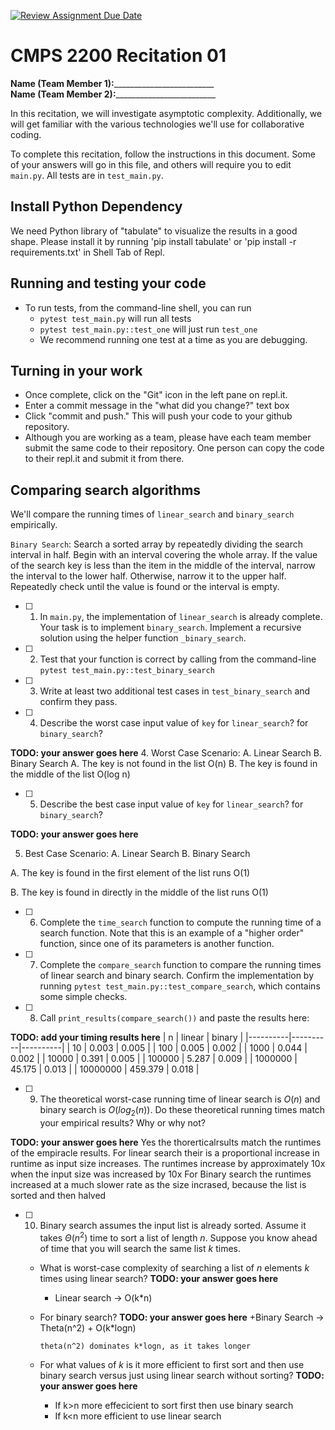 [![Review Assignment Due Date](https://classroom.github.com/assets/deadline-readme-button-22041afd0340ce965d47ae6ef1cefeee28c7c493a6346c4f15d667ab976d596c.svg)](https://classroom.github.com/a/tqM-lrvp)
# CMPS 2200  Recitation 01

**Name (Team Member 1):**_________________________  
**Name (Team Member 2):**_________________________

In this recitation, we will investigate asymptotic complexity. Additionally, we will get familiar with the various technologies we'll use for collaborative coding.

To complete this recitation, follow the instructions in this document. Some of your answers will go in this file, and others will require you to edit `main.py`. All tests are in `test_main.py`.

## Install Python Dependency

We need Python library of "tabulate" to visualize the results in a good shape. Please install it by running 'pip install tabulate' or 'pip install -r requirements.txt' in Shell Tab of Repl.  

## Running and testing your code

- To run tests, from the command-line shell, you can run
  + `pytest test_main.py` will run all tests
  + `pytest test_main.py::test_one` will just run `test_one`
  + We recommend running one test at a time as you are debugging.

## Turning in your work

- Once complete, click on the "Git" icon in the left pane on repl.it.
- Enter a commit message in the "what did you change?" text box
- Click "commit and push." This will push your code to your github repository.
- Although you are working as a team, please have each team member submit the same code to their repository. One person can copy the code to their repl.it and submit it from there.

## Comparing search algorithms

We'll compare the running times of `linear_search` and `binary_search` empirically.

`Binary Search`: Search a sorted array by repeatedly dividing the search interval in half. Begin with an interval covering the whole array. If the value of the search key is less than the item in the middle of the interval, narrow the interval to the lower half. Otherwise, narrow it to the upper half. Repeatedly check until the value is found or the interval is empty.

- [ ] 1. In `main.py`, the implementation of `linear_search` is already complete. Your task is to implement `binary_search`. Implement a recursive solution using the helper function `_binary_search`. 

- [ ] 2. Test that your function is correct by calling from the command-line `pytest test_main.py::test_binary_search`

- [ ] 3. Write at least two additional test cases in `test_binary_search` and confirm they pass.

- [ ] 4. Describe the worst case input value of `key` for `linear_search`? for `binary_search`? 

**TODO: your answer goes here**
4. Worst Case Scenario: A. Linear Search B. Binary Search
A. The key is not found in the list O(n)
B. The key is found in the middle of the list O(log n)

- [ ] 5. Describe the best case input value of `key` for `linear_search`? for `binary_search`? 

**TODO: your answer goes here**

5. Best Case Scenario: A. Linear Search B. Binary Search

A. The key is found in the first element of the list runs O(1)

B. The key is found in directly in the middle of the list runs O(1)

- [ ] 6. Complete the `time_search` function to compute the running time of a search function. Note that this is an example of a "higher order" function, since one of its parameters is another function.

- [ ] 7. Complete the `compare_search` function to compare the running times of linear search and binary search. Confirm the implementation by running `pytest test_main.py::test_compare_search`, which contains some simple checks.

- [ ] 8. Call `print_results(compare_search())` and paste the results here:

**TODO: add your timing results here**
|        n |   linear |   binary |
|----------|----------|----------|
|       10 |    0.003 |    0.005 |
|      100 |    0.005 |    0.002 |
|     1000 |    0.044 |    0.002 |
|    10000 |    0.391 |    0.005 |
|   100000 |    5.287 |    0.009 |
|  1000000 |   45.175 |    0.013 |
| 10000000 |  459.379 |    0.018 |

- [ ] 9. The theoretical worst-case running time of linear search is $O(n)$ and binary search is $O(log_2(n))$. Do these theoretical running times match your empirical results? Why or why not?

**TODO: your answer goes here**
Yes the thorerticalrsults match the runtimes of the empiracle results. For linear search their is a proportional increase in runtime as input size increases. The runtimes increase by approximately 10x when the input size was increased by 10x
For Binary search the runtimes increased  at a much slower rate as the size incrased, because the list is sorted and then halved

- [ ] 10. Binary search assumes the input list is already sorted. Assume it takes $\Theta(n^2)$ time to sort a list of length $n$. Suppose you know ahead of time that you will search the same list $k$ times. 
  + What is worst-case complexity of searching a list of $n$ elements $k$ times using linear search? **TODO: your answer goes here**
      + Linear search -> O(k*n)
    
  + For binary search? **TODO: your answer goes here**
      +Binary Search -> Theta(n^2) + O(k*logn)
    
        theta(n^2) dominates k*logn, as it takes longer
  + For what values of $k$ is it more efficient to first sort and then use binary search versus just using linear search without sorting? **TODO: your answer goes here**
    + If k>n more effecicient to sort first then use binary search
    + If k<n more efficient to use linear search 
        
